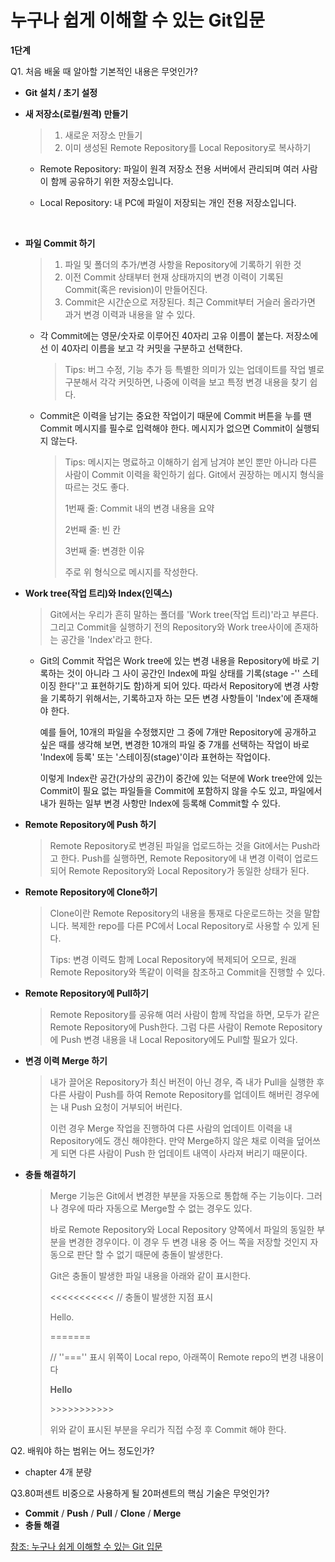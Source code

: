 # 누구나 쉽게 이해할 수 있는 Git입문 

**1단계**

Q1. 처음 배울 때 알아할 기본적인 내용은 무엇인가?

- **Git 설치 / 초기 설정** 

- **새 저장소(로컬/원격) 만들기**

  >1. 새로운 저장소 만들기
  >2. 이미 생성된 Remote Repository를 Local Repository로 복사하기

  - Remote Repository: 파일이 원격 저장소 전용 서버에서 관리되며 여러 사람이 함께 공유하기 위한 저장소입니다.

  - Local Repository: 내 PC에 파일이 저장되는 개인 전용 저장소입니다.

    ​

- **파일 Commit 하기**

  > 1. 파일 및 폴더의 추가/변경 사항을 Repository에 기록하기 위한 것
  > 2. 이전 Commit 상태부터 현재 상태까지의 변경 이력이 기록된 Commit(혹은 revision)이 만들어진다.
  > 3. Commit은 시간순으로 저장된다. 최근 Commit부터 거슬러 올라가면 과거 변경 이력과 내용을 알 수 있다.

  - 각 Commit에는 영문/숫자로 이루어진 40자리 고유 이름이 붙는다. 저장소에선 이 40자리 이름을 보고 각 커밋을 구분하고 선택한다.

    > Tips: 버그 수정, 기능 추가 등 특별한 의미가 있는 업데이트를 작업 별로 구분해서 각각 커밋하면, 나중에 이력을 보고 특정 변경 내용을 찾기 쉽다.

  - Commit은 이력을 남기는 중요한 작업이기 때문에 Commit 버튼을 누를 땐  Commit 메시지를 필수로 입력해야 한다. 메시지가 없으면 Commit이 실행되지 않는다.

    > Tips: 메시지는 명료하고 이해하기 쉽게 남겨야 본인 뿐만 아니라 다른 사람이 Commit 이력을 확인하기 쉽다. Git에서 권장하는 메시지 형식을 따르는 것도 좋다.
    >
    > 1번째 줄: Commit 내의 변경 내용을 요약
    >
    > 2번째 줄: 빈 칸
    >
    > 3번째 줄: 변경한 이유
    >
    > 주로 위 형식으로 메시지를 작성한다.

- **Work tree(작업 트리)와 Index(인덱스)**

  > Git에서는 우리가 흔히 말하는 폴더를 'Work tree(작업 트리)'라고 부른다. 그리고 Commit을 실행하기 전의 Repository와 Work tree사이에 존재하는 공간을 'Index'라고 한다.

  -  Git의 Commit 작업은 Work tree에 있는 변경 내용을 Repository에 바로 기록하는 것이 아니라 그 사이 공간인 Index에 파일 상태를 기록(stage -'' 스테이징 한다''고 표현하기도 함)하게 되어 있다. 따라서 Repository에 변경 사항을 기록하기 위해서는, 기록하고자 하는 모든 변경 사항들이 'Index'에 존재해야 한다.

     예를 들어, 10개의 파일을 수정했지만 그 중에 7개만 Repository에 공개하고 싶은 때를 생각해 보면, 변경한 10개의 파일 중 7개를 선택하는 작업이 바로 'Index에 등록' 또는 '스테이징(stage)'이라 표현하는 작업이다.

     이렇게 Index란 공간(가상의 공간)이  중간에 있는 덕분에 Work tree안에 있는 Commit이 필요 없는 파일들을 Commit에 포함하지 않을 수도 있고, 파일에서 내가 원하는 일부 변경 사항만 Index에 등록해 Commit할 수 있다.


- __Remote Repository에 Push 하기__

  > Remote Repository로 변경된 파일을 업로드하는 것을 Git에서는 Push라고 한다.  Push를 실행하면, Remote Repository에 내 변경 이력이 업로드되어 Remote Repository와 Local Repository가 동일한 상태가 된다.

- **Remote Repository에 Clone하기**

  > Clone이란 Remote Repository의 내용을 통재로 다운로드하는 것을 말합니다.  복제한 repo를 다른 PC에서 Local Repository로 사용할 수 있게 된다.
  >
  > Tips: 변경 이력도 함께 Local Repository에 복제되어 오므로, 원래 Remote Repository와 똑같이 이력을 참조하고 Commit을 진행할 수 있다.

- **Remote Repository에 Pull하기**

  > Remote Repository를 공유해 여러 사람이 함께 작업을 하면, 모두가 같은 Remote Repository에 Push한다. 그럼 다른 사람이 Remote Repository에 Push 변경 내용을 내 Local Repository에도 Pull할 필요가 있다.

- **변경 이력 Merge 하기**

  >  내가 끌어온 Repository가 최신 버전이 아닌 경우, 즉 내가 Pull을 실행한 후 다른 사람이 Push를 하여 Remote Repository를 업데이트 해버린 경우에는 내 Push 요청이 거부되어 버린다.
  >
  >  이런 경우 Merge 작업을 진행하여 다른 사람의 업데이트 이력을 내 Repository에도 갱신 해야한다. 만약 Merge하지 않은 채로 이력을 덮어쓰게 되면 다른 사람이 Push 한 업데이트 내역이 사라져 버리기 때문이다.

- **충돌 해결하기**

  > Merge 기능은 Git에서 변경한 부분을 자동으로 통합해 주는 기능이다. 그러나 경우에 따라 자동으로 Merge할 수 없는 경우도 있다.
  >
  >  바로 Remote Repository와 Local Repository 양쪽에서 파일의 동일한 부분을 변경한 경우이다. 이 경우 두 변경 내용 중 어느 쪽을 저장할 것인지 자동으로 판단 할 수 없기 때문에 충돌이 발생한다.
  >
  >  Git은 충돌이 발생한 파일 내용을 아래와 같이 표시한다.
  >
  > <<<<<<<<<<< // 충돌이 발생한 지점 표시
  >
  > Hello.
  >
  > ======= 
  >
  > // ''==='' 표시 위쪽이 Local repo, 아래쪽이 Remote repo의 변경 내용이다
  >
  > <strong>Hello</strong>
  >
  > \>>>>>>>>>>>
  >
  > 위와 같이 표시된 부분을 우리가 직접 수정 후 Commit 해야 한다.

Q2. 배워야 하는 범위는 어느 정도인가?

- chapter 4개 분량

Q3.80퍼센트 비중으로 사용하게 될 20퍼센트의 핵심 기술은 무엇인가?

- **Commit** / **Push** / **Pull** / **Clone** / **Merge** 
- **충돌 해결** 

[참조: 누구나 쉽게 이해할 수 있는 Git 입문](http://backlogtool.com/git-guide/kr/)

